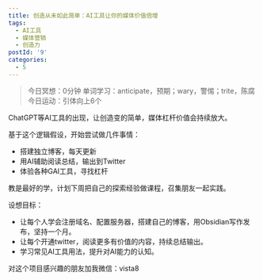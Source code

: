 ```yaml
---
title: 创造从未如此简单：AI工具让你的媒体价值倍增
tags:
  - AI工具
  - 媒体营销
  - 创造力
postId: '9'
categories:
  - 5
---
```


> 今日冥想：0分钟
> 单词学习：anticipate，预期；wary，警惕；trite，陈腐
> 今日运动：引体向上6个

ChatGPT等AI工具的出现，让创造变的简单，媒体杠杆价值会持续放大。

基于这个逻辑假设，开始尝试做几件事情：
- 搭建独立博客，每天更新
- 用AI辅助阅读总结，输出到Twitter
- 体验各种GAI工具，寻找杠杆

教是最好的学，计划下周把自己的探索经验做课程，召集朋友一起实践。

设想目标：
- 让每个人学会注册域名、配置服务器，搭建自己的博客，用Obsidian写作发布，坚持一个月。
- 让每个开通twitter，阅读更多有价值的内容，持续总结输出。
- 学习常见AI工具用法，提升对AI能力的认知。

对这个项目感兴趣的朋友加我微信：vista8






